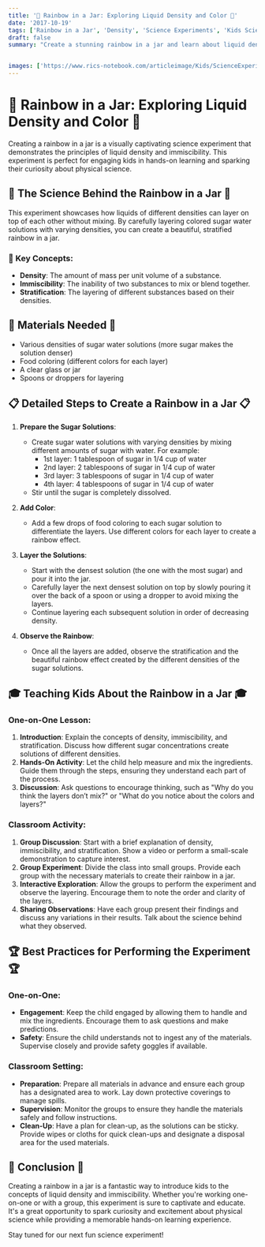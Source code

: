 ```yaml
---
title: '🌈 Rainbow in a Jar: Exploring Liquid Density and Color 🌈'
date: '2017-10-19'
tags: ['Rainbow in a Jar', 'Density', 'Science Experiments', 'Kids Science', 'Physics', 'Fun with Science']
draft: false
summary: "Create a stunning rainbow in a jar and learn about liquid density. This blog post explains the science behind this colorful experiment and provides detailed steps for conducting it with kids, either one-on-one or in a classroom setting."


images: ['https://www.rics-notebook.com/articleimage/Kids/ScienceExperiments/RainbowInAJar.webp']
---
```


# 🌈 Rainbow in a Jar: Exploring Liquid Density and Color 🌈

Creating a rainbow in a jar is a visually captivating science experiment that demonstrates the principles of liquid density and immiscibility. This experiment is perfect for engaging kids in hands-on learning and sparking their curiosity about physical science.

## 🔬 The Science Behind the Rainbow in a Jar 🔬

This experiment showcases how liquids of different densities can layer on top of each other without mixing. By carefully layering colored sugar water solutions with varying densities, you can create a beautiful, stratified rainbow in a jar.

### 🌟 Key Concepts:
- **Density**: The amount of mass per unit volume of a substance.
- **Immiscibility**: The inability of two substances to mix or blend together.
- **Stratification**: The layering of different substances based on their densities.

## 🧪 Materials Needed 🧪
- Various densities of sugar water solutions (more sugar makes the solution denser)
- Food coloring (different colors for each layer)
- A clear glass or jar
- Spoons or droppers for layering

## 📋 Detailed Steps to Create a Rainbow in a Jar 📋

1. **Prepare the Sugar Solutions**:
   - Create sugar water solutions with varying densities by mixing different amounts of sugar with water. For example:
     - 1st layer: 1 tablespoon of sugar in 1/4 cup of water
     - 2nd layer: 2 tablespoons of sugar in 1/4 cup of water
     - 3rd layer: 3 tablespoons of sugar in 1/4 cup of water
     - 4th layer: 4 tablespoons of sugar in 1/4 cup of water
   - Stir until the sugar is completely dissolved.

2. **Add Color**:
   - Add a few drops of food coloring to each sugar solution to differentiate the layers. Use different colors for each layer to create a rainbow effect.

3. **Layer the Solutions**:
   - Start with the densest solution (the one with the most sugar) and pour it into the jar.
   - Carefully layer the next densest solution on top by slowly pouring it over the back of a spoon or using a dropper to avoid mixing the layers.
   - Continue layering each subsequent solution in order of decreasing density.

4. **Observe the Rainbow**:
   - Once all the layers are added, observe the stratification and the beautiful rainbow effect created by the different densities of the sugar solutions.

## 🎓 Teaching Kids About the Rainbow in a Jar 🎓

### One-on-One Lesson:
1. **Introduction**: Explain the concepts of density, immiscibility, and stratification. Discuss how different sugar concentrations create solutions of different densities.
2. **Hands-On Activity**: Let the child help measure and mix the ingredients. Guide them through the steps, ensuring they understand each part of the process.
3. **Discussion**: Ask questions to encourage thinking, such as "Why do you think the layers don’t mix?" or "What do you notice about the colors and layers?"

### Classroom Activity:
1. **Group Discussion**: Start with a brief explanation of density, immiscibility, and stratification. Show a video or perform a small-scale demonstration to capture interest.
2. **Group Experiment**: Divide the class into small groups. Provide each group with the necessary materials to create their rainbow in a jar.
3. **Interactive Exploration**: Allow the groups to perform the experiment and observe the layering. Encourage them to note the order and clarity of the layers.
4. **Sharing Observations**: Have each group present their findings and discuss any variations in their results. Talk about the science behind what they observed.

## 🏆 Best Practices for Performing the Experiment 🏆

### One-on-One:
- **Engagement**: Keep the child engaged by allowing them to handle and mix the ingredients. Encourage them to ask questions and make predictions.
- **Safety**: Ensure the child understands not to ingest any of the materials. Supervise closely and provide safety goggles if available.

### Classroom Setting:
- **Preparation**: Prepare all materials in advance and ensure each group has a designated area to work. Lay down protective coverings to manage spills.
- **Supervision**: Monitor the groups to ensure they handle the materials safely and follow instructions.
- **Clean-Up**: Have a plan for clean-up, as the solutions can be sticky. Provide wipes or cloths for quick clean-ups and designate a disposal area for the used materials.

## 🌟 Conclusion 🌟

Creating a rainbow in a jar is a fantastic way to introduce kids to the concepts of liquid density and immiscibility. Whether you're working one-on-one or with a group, this experiment is sure to captivate and educate. It's a great opportunity to spark curiosity and excitement about physical science while providing a memorable hands-on learning experience.

Stay tuned for our next fun science experiment!
